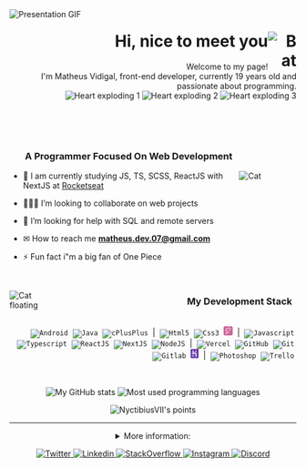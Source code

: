 <!-- PRESENTATION (GIF) -->
<img align="left" src=".github/presentationMV.gif" alt="Presentation GIF"  width="50%"/>

<!-- PRESENTATION -->
<h1 align="right">Hi, nice to meet you
    <img align="right" src=".github/bat.gif" alt="Bat" width="50">
</h1>
<p align="right">Welcome to my page!
    <br>
    I'm Matheus Vidigal, front-end developer, currently 19 years old and passionate about programming.
    <br>
    <img src=".github/heart.gif" alt="Heart exploding 1" width="70">
    <img src=".github/heart.gif" alt="Heart exploding 2" width="70">
    <img src=".github/heart.gif" alt="Heart exploding 3" width="70">
</p>

<br><br><br><!--spacing-3x-->

<!-- FOCUSED... -->
<h3 align="left">
    &nbsp;&nbsp;&nbsp;&nbsp;&nbsp;&nbsp;
    A Programmer Focused On Web Development
</h3>

<img align="right" src=".github/cat.gif" alt="Cat" width="20%">

<!-- ABOUT ME -->
- 🌱 I am currently studying JS, TS, SCSS, ReactJS with NextJS at [Rocketseat](https://app.rocketseat.com.br/me/matheus-vidigal-nyctibius)

- 👨🏻‍💻 I’m looking to collaborate on web projects

- 🤔 I’m looking for help with SQL and remote servers

- ✉ How to reach me **matheus.dev.07@gmail.com**

- ⚡ Fun fact i"m a big fan of One Piece

<br><!--spacing-->

<img align="left" src=".github/catBallon.gif" alt="Cat floating" width="50">
<!-- TECHNOLOGIES -->
<h3 align="right">
    My Development Stack
    &nbsp;
</h3>
<p align="right"><br>&nbsp;
    <code><img src=".github/tecSvg/android.svg"    alt="Android"    height="16"/></code>&nbsp;
    <code><img src=".github/tecSvg/java.svg"       alt="Java"       height="16"/></code>&nbsp;
    <code><img src=".github/tecSvg/cPlusPlus.svg"  alt="cPlusPlus"  height="16"/></code>&nbsp;
    |&nbsp;
    <code><img src=".github/tecSvg/html5.svg"      alt="Html5"      height="16"/></code>&nbsp;
    <code><img src=".github/tecSvg/css3.svg"       alt="Css3"       height="16"/></code>&nbsp;
    <code><img src=".github/tecSvg/sass.svg"       alt="Sass"       height="16"/></code>&nbsp;
    |&nbsp;
    <code><img src=".github/tecSvg/javascript.svg" alt="Javascript" height="16"/></code>&nbsp;
    <code><img src=".github/tecSvg/typescript.svg" alt="Typescript" height="16"/></code>&nbsp;
    <code><img src=".github/tecSvg/reactJS.svg"    alt="ReactJS"    height="16"/></code>&nbsp;
    <code><img src=".github/tecSvg/nextJS.svg"     alt="NextJS"     height="16"/></code>&nbsp;
    <code><img src=".github/tecSvg/nodeJS.svg"     alt="NodeJS"     height="16"/></code>&nbsp;
    |&nbsp;
    <code><img src=".github/tecSvg/vercel.svg"     alt="Vercel"     height="16"/></code>&nbsp;
    <code><img src=".github/tecSvg/github.svg"     alt="GitHub"     height="16"/></code>&nbsp;
    <code><img src=".github/tecSvg/git.svg"        alt="Git"        height="16"/></code>&nbsp;
    <code><img src=".github/tecSvg/gitlab.svg"     alt="Gitlab"     height="16"/></code>&nbsp;
    <code><img src=".github/tecSvg/heroku.svg"     alt="Heroku"     height="16"/></code>&nbsp;
    |&nbsp;
    <code><img src=".github/tecSvg/photoshop.svg"  alt="Photoshop"  height="16"/></code>&nbsp;
    <code><img src=".github/tecSvg/trello.svg"     alt="Trello"     height="16"/></code>&nbsp;
    <!-- https://worldvectorlogo.com/ -->
</p>

<br><!--spacing-->

<!-- API | MYGITHUB -->
<p align="center">
    <img align="center" src="https://github-readme-stats.vercel.app/api?username=NyctibiusVII&show_icons=true&custom_title=🦊%20Matheus%20Vidigal's%20GitHub%20Stats&title_color=ff441e&text_color=fd5634&icon_color=f74716&bg_color=282a36&hide_border=true&count_private=true&hide=issues" alt="My GitHub stats" width="55%"/>
    <img align="center" src="https://github-readme-stats.vercel.app/api/top-langs/?username=NyctibiusVII&custom_title=🍧%20Most%20Used%20Languages&title_color=ff79c6&text_color=ff79c6&icon_color=f74716&bg_color=282a36&hide_border=true&line_height=9&layout=compact" alt="Most used programming languages" width="40%"/>
</p>

<!-- API | POINTS -->
<p align="center">
    <img src="https://github-profile-trophy.vercel.app/?username=NyctibiusVII&theme=dracula&column=7&margin-w=7&margin-h=7&no-frame=true" alt="NyctibiusVII's points"/>
</p>
<!--
    #282a36 | #0d1117 (Dracula    |     Github)
    #ffffff | #fbfbfb (White      |     Shadow)
    #ff79c6 | #6651ab (Bubble gum |     Github)
    #ff441e | #ff3108 (Orange     | DarkOrange)
-->

<!--line-->
---

<!-- MORE INFO -->
<details align="center">
    <summary>More information:</summary>
    <img align="left" src="https://activity-graph.herokuapp.com/graph?username=NyctibiusVII&bg_color=000&color=0f0&line=0f0&point=fff&area=false&hide_border=true" alt="NyctibiusVII"s Activity graph" width="60%"/>
    <p align="right">
        <p align="center">
            <img src="https://profile-counter.glitch.me/NyctibiusVII/count.svg" width="30%"/>
            <img src="http://github-readme-streak-stats.herokuapp.com?user=NyctibiusVII&hide_border=true&background=000000&border=FFFFFF&stroke=FFFFFF&sideNums=00FF00&sideLabels=00FF00&dates=FFFFFF&ring=00FF00&fire=FFFFFF&currStreakNum=00FF00&currStreakLabel=00FF00" alt="NyctibiusVII"s Streak stats" width="30%"/>
        </p>
    </p>
</details>

<!-- REDES SOCIAIS -->
<p align="center">
    <a href="https://twitter.com/NyctibiusVII"                          target="blank">
        <img src=".github/socialSvg/twitter.svg"                        alt="Twitter"       height="20"/>
    </a>
    <a href="https://www.linkedin.com/in/matheus-vidigal-nyctibiusvii/" target="blank">
        <img src=".github/socialSvg/linkedin.svg"                       alt="Linkedin"      height="20"/>
    </a>
    <a href="https://pt.stackoverflow.com/users/155001/matheus-vidigal" target="blank">
        <img src=".github/socialSvg/stack-overflow.svg"                 alt="StackOverflow" height="20"/>
    </a>
    <a href="https://www.instagram.com/nyctibius_vii/"                  target="blank">
        <img src=".github/socialSvg/instagram.svg"                      alt="Instagram"     height="20"/>
    </a>
    <a href="https://discord.gg/DMuCj2s"                                target="blank">
        <img src=".github/socialSvg/discord.svg"                        alt="Discord"       height="20"/>
    </a>
</p>

<!--
**NyctibiusVII/NyctibiusVII** is a ✨ _special_ ✨ repository because its `README.md` (this file) appears on your GitHub profile.

Here are some ideas to get you started:

- 🔭 I’m currently working on ...
- 🌱 I’m currently learning ...
- 👯 I’m looking to collaborate on ...
- 🤔 I’m looking for help with ...
- 💬 Ask me about ...
- 📫 How to reach me: ...
- 😄 Pronouns: ...
- ⚡ Fun fact: ...
-->
